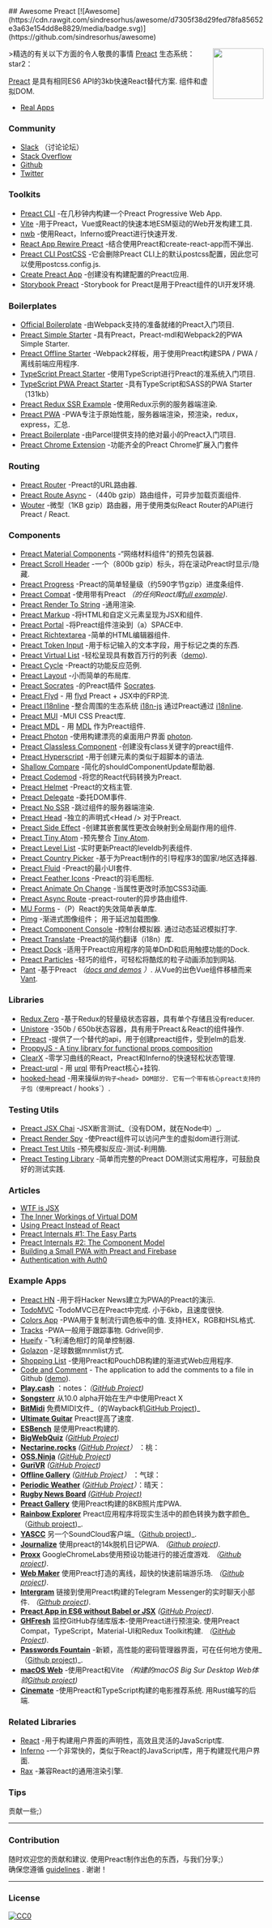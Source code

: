 <div class="github-widget" data-repo="preactjs/awesome-preact"></div>
<script async src="https://pagead2.googlesyndication.com/pagead/js/adsbygoogle.js"></script><ins class="adsbygoogle" style="display:block" data-ad-client="ca-pub-6890694312814945" data-ad-slot="5473692530" data-ad-format="auto"  data-full-width-responsive="true"></ins><script>(adsbygoogle = window.adsbygoogle || []).push({});</script>
## Awesome Preact [![Awesome](https://cdn.rawgit.com/sindresorhus/awesome/d7305f38d29fed78fa85652e3a63e154dd8e8829/media/badge.svg)](https://github.com/sindresorhus/awesome)

[<img src="https://rawgit.com/ooade/awesome-preact/master/preact-logo.svg" align="right" width="100">](https://preactjs.com)

&gt;精选的有关以下方面的令人敬畏的事情 [Preact](https://github.com/developit/preact) 生态系统：star2：

[Preact](https://github.com/developit/preact) 是具有相同ES6 API的3kb快速React替代方案. 组件和虚拟DOM.

- [Real Apps](https://preactjs.com/about/we-are-using)

### Community
- [Slack](https://chat.preactjs.com/) （讨论论坛）
- [Stack Overflow](https://stackoverflow.com/questions/tagged/preact)
- [Github](https://github.com/developit/preact)
- [Twitter](https://twitter.com/preactjs)

### Toolkits
- [Preact CLI](https://github.com/developit/preact-cli) -在几秒钟内构建一个Preact Progressive Web App.
- [Vite](https://github.com/vitejs/vite) -用于Preact，Vue或React的快速本地ESM驱动的Web开发构建工具.
- [nwb](https://github.com/insin/nwb) -使用React，Inferno或Preact进行快速开发.
- [React App Rewire Preact](https://github.com/timarney/react-app-rewired) -结合使用Preact和create-react-app而不弹出.
- [Preact CLI PostCSS](https://github.com/SaraVieira/preact-cli-postcss) -它会删除Preact CLI上的默认postcss配置，因此您可以使用postcss.config.js.
- [Create Preact App](https://github.com/just-boris/create-preact-app) -创建没有构建配置的Preact应用.
- [Storybook Preact](https://github.com/storybooks/storybook/tree/next/app/preact) -Storybook for Preact是用于Preact组件的UI开发环境.

### Boilerplates
- [Official Boilerplate](https://github.com/developit/preact-boilerplate) -由Webpack支持的准备就绪的Preact入门项目.
- [Preact Simple Starter](https://github.com/ooade/PreactSimpleStarter) -具有Preact，Preact-mdl和Webpack2的PWA Simple Starter.
- [Preact Offline Starter](https://github.com/lukeed/preact-starter) -Webpack2样板，用于使用Preact构建SPA / PWA /离线前端应用程序.
- [TypeScript Preact Starter](https://github.com/nickytonline/ts-preact-starter) -使用TypeScript进行Preact的准系统入门项目.
- [TypeScript PWA Preact Starter](https://github.com/bmitchinson/preact-typescript-pwa-starter) -具有TypeScript和SASS的PWA Starter（131kb）
- [Preact Redux SSR Example](https://github.com/csbun/preact-redux-ssr-example) -使用Redux示例的服务器端渲染.
- [Preact PWA](https://github.com/ezekielchentnik/preact-pwa) -PWA专注于原始性能，服务器端渲染，预渲染，redux，express，汇总.
- [Preact Boilerplate](https://github.com/therealparmesh/preact-boilerplate) -由Parcel提供支持的绝对最小的Preact入门项目.
- [Preact Chrome Extension](https://github.com/debdut/preact-chrome-extension) -功能齐全的Preact Chrome扩展入门套件

### Routing
- [Preact Router](https://github.com/developit/preact-router) -Preact的URL路由器.
- [Preact Route Async](https://github.com/mjanssen/preact-route-async) -（440b gzip）路由组件，可异步加载页面组件.
- [Wouter](https://github.com/molefrog/wouter) -微型（1KB gzip）路由器，用于使用类似React Router的API进行Preact / React.

### Components
- [Preact Material Components](https://github.com/prateekbh/preact-material-components) -“网络材料组件”的预先包装器.
- [Preact Scroll Header](https://github.com/lukeed/preact-scroll-header) -一个（800b gzip）标头，将在滚动Preact时显示/隐藏.
- [Preact Progress](https://github.com/lukeed/preact-progress) -Preact的简单轻量级（约590字节gzip）进度条组件.
- [Preact Compat](https://git.io/preact-compat) -使用带有Preact *（的任何React库[full example](http://git.io/preact-compat-example))*.
- [Preact Render To String](https://git.io/preact-render-to-string) -通用渲染.
- [Preact Markup](https://git.io/preact-markup) -将HTML和自定义元素呈现为JSX和组件.
- [Preact Portal](https://git.io/preact-portal) -将Preact组件渲染到（a）SPACE中.
- [Preact Richtextarea](https://git.io/preact-richtextarea) -简单的HTML编辑器组件.
- [Preact Token Input](https://github.com/developit/preact-token-input) -用于标记输入的文本字段，用于标记之类的东西.
- [Preact Virtual List](https://github.com/developit/preact-virtual-list) -轻松呈现具有数百万行的列表（[demo](https://jsfiddle.net/developit/qqan9pdo/)).
- [Preact Cycle](https://git.io/preact-cycle) -Preact的功能反应范例.
- [Preact Layout](https://download.github.io/preact-layout/) -小而简单的布局库.
- [Preact Socrates](https://github.com/matthewmueller/preact-socrates) -的Preact插件 [Socrates](http://github.com/matthewmueller/socrates).
- [Preact Flyd](https://github.com/xialvjun/preact-flyd) - 用 [flyd](https://github.com/paldepind/flyd) Preact + JSX中的FRP流.
- [Preact I18nline](https://github.com/download/preact-i18nline) -整合周围的生态系统 [i18n-js](https://github.com/everydayhero/i18n-js) 通过Preact通过 [i18nline](https://github.com/download/i18nline).
- [Preact MUI](https://git.io/v1aVO) -MUI CSS Preact库.
- [Preact MDL](https://git.io/preact-mdl) - 用 [MDL](https://getmdl.io) 作为Preact组件.
- [Preact Photon](https://git.io/preact-photon) -使用构建漂亮的桌面用户界面 [photon](http://photonkit.com).
- [Preact Classless Component](https://github.com/ld0rman/preact-classless-component) -创建没有class关键字的preact组件.
- [Preact Hyperscript](https://github.com/queckezz/preact-hyperscript) -用于创建元素的类似于超脚本的语法.
- [Shallow Compare](https://github.com/tkh44/shallow-compare) -简化的shouldComponentUpdate帮助器.
- [Preact Codemod](https://github.com/vutran/preact-codemod) -将您的React代码转换为Preact.
- [Preact Helmet](https://github.com/download/preact-helmet) -Preact的文档主管.
- [Preact Delegate](https://github.com/NekR/preact-delegate) -委托DOM事件.
- [Preact No SSR](https://github.com/gufsky/preact-no-ssr) -跳过组件的服务器端渲染.
- [Preact Head](https://github.com/matthewmueller/preact-head)  -独立的声明式\<Head /\> 对于Preact.
- [Preact Side Effect](https://github.com/ooade/preact-side-effect) -创建其嵌套属性更改会映射到全局副作用的组件.
- [Preact Tiny Atom](https://github.com/KwanMan/preact-tiny-atom) -预先整合 [Tiny Atom](https://github.com/qubitproducts/tiny-atom).
- [Preact Level List](https://github.com/juliangruber/preact-level-list) -实时更新Preact的leveldb列表组件.
- [Preact Country Picker](https://github.com/bboydflo/flagstrap-preact) -基于为Preact制作的引导程序3的国家/地区选择器.
- [Preact Fluid](https://github.com/ajainvivek/preact-fluid) -Preact的最小UI套件.
- [Preact Feather Icons](https://github.com/ForsakenHarmony/preact-feather) -Preact的羽毛图标.
- [Preact Animate On Change](https://github.com/Sobesednik/preact-animate-on-change) -当属性更改时添加CSS3动画.
- [Preact Async Route](https://github.com/prateekbh/preact-async-route) -preact-router的异步路由组件.
- [MU Forms](https://github.com/mobiushorizons/mu-forms) -（P）React的失效简单表单库.
- [Pimg](https://github.com/ooade/pimg)  -渐进式图像组件； 用于延迟加载图像.
- [Preact Component Console](https://github.com/haensl/preact-component-console)  -控制台模拟器. 通过动态延迟模拟打字.
- [Preact Translate](https://github.com/DenysVuika/preact-translate) -Preact的简约翻译（i18n）库.
- [Preact Dock](https://github.com/TimDaub/preact-touchable-dock) -适用于Preact应用程序的简单DnD和启用触摸功能的Dock.
- [Preact Particles](https://github.com/matteobruni/tsparticles#preact) -轻巧的组件，可轻松将酷炫的粒子动画添加到网站.
- [Pant](https://github.com/webyom/pant) -基于Preact *（[docs and demos](https://webyom.github.io/pant) ）*. 从Vue的出色Vue组件移植而来 [Vant](https://github.com/youzan/vant).

### Libraries
- [Redux Zero](https://github.com/concretesolutions/redux-zero) -基于Redux的轻量级状态容器，具有单个存储且没有reducer.
- [Unistore](https://github.com/developit/unistore) -350b / 650b状态容器，具有用于Preact＆React的组件操作.
- [FPreact](https://github.com/UnwrittenFun/fpreact) -提供了一个替代的api，用于创建preact组件，受到elm的启发.
- [ProppyJS - A tiny library for functional props composition](https://proppyjs.com)
- [ClearX](https://github.com/Autodesk/clearx) -零学习曲线的React，Preact和Inferno的快速轻松状态管理.
- [Preact-urql](https://github.com/FormidableLabs/urql/tree/master/packages/preact-urql) - 用 [urql](https://github.com/FormidableLabs/urql) 带有Preact核心+挂钩.
- [hooked-head](https://github.com/JoviDeCroock/hooked-head)  -用来操纵`的钩子<head> DOM部分. 它有一个带有核心preact支持的子包（使用`preact / hooks`）.

### Testing Utils
- [Preact JSX Chai](https://git.io/preact-jsx-chai) -JSX断言测试_（没有DOM，就在Node中）_.
- [Preact Render Spy](https://github.com/mzgoddard/preact-render-spy) -使Preact组件可以访问产生的虚拟dom进行测试.
- [Preact Test Utils](https://github.com/windyGex/preact-test-utils) -预先模拟反应-测试-利用酶.
- [Preact Testing Library](https://github.com/antoaravinth/preact-testing-library) -简单而完整的Preact DOM测试实用程序，可鼓励良好的测试实践.

### Articles
- [WTF is JSX](https://jasonformat.com/wtf-is-jsx/)
- [The Inner Workings of Virtual DOM](https://medium.com/@rajaraodv/the-inner-workings-of-virtual-dom-666ee7ad47cf)
- [Using Preact Instead of React](https://medium.com/@rajaraodv/using-preact-instead-of-react-70f40f53107c)
- [Preact Internals #1: The Easy Parts](https://medium.com/@asolove/preact-internals-1-the-easy-parts-3a081fa36205#.twnc3doig)
- [Preact Internals #2: The Component Model](https://medium.com/@asolove/preact-internals-2-the-component-model-36a05e32957b#.8zyec2y9v)
- [Building a Small PWA with Preact and Firebase](https://dandenney.com/posts/front-end-dev/building-a-small-pwa-with-preact-and-firebase)
- [Authentication with Auth0](https://auth0.com/blog/preact-authentication-tutorial)

### Example Apps
- [Preact HN](https://github.com/kristoferbaxter/preact-hn) -用于将Hacker News建立为PWA的Preact的演示.
- [TodoMVC](https://github.com/developit/preact-todomvc)  -TodoMVC已在Preact中完成. 小于6kb，且速度很快.
- [Colors App](https://github.com/lukeed/colors-app)  -PWA用于复制流行调色板中的值. 支持HEX，RGB和HSL格式.
- [Tracks](https://github.com/jordic/tracks_preact/)  -PWA一般用于跟踪事物.  Gdrive同步.
- [Hueify](https://github.com/kvartborg/hueify) -飞利浦色相灯的简单控制器.
- [Golazon](https://github.com/sobstel/golazon) -足球数据mnmlist方式.
- [Shopping List](https://github.com/ibm-watson-data-lab/shopping-list-preact-pouchdb) -使用Preact和PouchDB构建的渐进式Web应用程序.
- [Code and Comment](https://github.com/code-and-comment/code-and-comment) - The application to add the comments to a file in Github ([demo](https://code-and-comment.github.io/code-and-comment/)).
- [**Play.cash**](https://play.cash) ：notes：_（[GitHub Project](https://github.com/feross/play.cash))_
- [**Songsterr**](https://www.songsterr.com)  从10.0 alpha开始在生产中使用Preact X
- [**BitMidi**](https://bitmidi.com/)  免费MIDI文件_（的Wayback机[GitHub Project](https://github.com/feross/bitmidi.com))_
- [**Ultimate Guitar**](https://www.ultimate-guitar.com) Preact提高了速度.
- [**ESBench**](http://esbench.com) 是使用Preact构建的.
- [**BigWebQuiz**](https://bigwebquiz.com) _([GitHub Project](https://github.com/jakearchibald/big-web-quiz))_
- [**Nectarine.rocks**](http://nectarine.rocks) _([GitHub Project](https://github.com/developit/nectarine)）_ ：桃：
- [**OSS.Ninja**](https://oss.ninja) _([GitHub Project](https://github.com/developit/oss.ninja))_
- [**GuriVR**](https://gurivr.com) _([GitHub Project](https://github.com/opennewslabs/guri-vr))_
- [**Offline Gallery**](https://use-the-platform.com/offline-gallery/) _([GitHub Project](https://github.com/vaneenige/offline-gallery/)）_ ：气球：
- [**Periodic Weather**](https://use-the-platform.com/periodic-weather/) _([GitHub Project](https://github.com/vaneenige/periodic-weather/)）_：晴天：
- [**Rugby News Board**](http://nbrugby.com) _[(GitHub Project)](https://github.com/rugby-board/rugby-board-node)_
- [**Preact Gallery**](https://preact.gallery/) 使用Preact构建的8KB照片库PWA.
- [**Rainbow Explorer**](https://use-the-platform.com/rainbow-explorer/) Preact应用程序将现实生活中的颜色转换为数字颜色_（[Github project](https://github.com/vaneenige/rainbow-explorer))_.
- [**YASCC**](https://carlosqsilva.github.io/YASCC/#/) 另一个SoundCloud客户端_（[Github project](https://github.com/carlosqsilva/YASCC))_.
- [**Journalize**](https://preact-journal.herokuapp.com/) 使用preact的14k脱机日记PWA.  _（[Github project](https://github.com/jpodwys/preact-journal))_.
- [**Proxx**](https://proxx.app)  GoogleChromeLabs使用预设功能进行的接近度游戏.  _（[Github project](https://github.com/GoogleChromeLabs/proxx))_.
- [**Web Maker**](https://webmaker.app) 使用Preact打造的离线，超快的快速前端游乐场.  _（[Github project](https://github.com/chinchang/web-maker))_.
- [**Intergram**](https://www.intergram.xyz) 链接到使用Preact构建的Telegram Messenger的实时聊天小部件.  _（[Github project](https://github.com/idoco/intergram))_.
- [**Preact App in ES6 without Babel or JSX**](https://vanilla-preact.surge.sh) _([GitHub Project](https://github.com/safdarjamal/vanilla-preact/))_.
- [**GHFresh**](https://code2k.github.io/ghfresh/) 监控GitHub存储库版本-使用Preact进行预渲染. 使用Preact Compat，TypeScript，Material-UI和Redux Toolkit构建.  _（[GitHub Project](https://github.com/code2k/ghfresh))_.
- [**Passwords Fountain**](https://passwords-fountain.com/) -新颖，高性能的密码管理器界面，可在任何地方使用_（[Github project](https://github.com/kolodziejczakM/passwords-fountain))_.
- [**macOS Web**](https://macos.now.sh) -使用Preact和Vite _（构建的macOS Big Sur Desktop Web体验[Github project](https://github.com/PuruVJ/macos-web))_
- [**Cinemate**](https://cinemate.me)  -使用Preact和TypeScript构建的电影推荐系统. 用Rust编写的后端.

### Related Libraries
- [React](https://github.com/facebook/react) -用于构建用户界面的声明性，高效且灵活的JavaScript库.
- [Inferno](https://github.com/infernojs/inferno) -一个非常快的，类似于React的JavaScript库，用于构建现代用户界面.
- [Rax](https://github.com/alibaba/rax) -兼容React的通用渲染引擎.

### Tips
贡献一些;）

---
### Contribution
随时欢迎您的贡献和建议. 使用Preact制作出色的东西，与我们分享;）<br/>
确保您遵循 [guidelines](https://github.com/preactjs/awesome-preact/blob/master//contributing.md) . 谢谢！

---
### License
[![CC0](http://mirrors.creativecommons.org/presskit/buttons/88x31/svg/cc-zero.svg)](http://creativecommons.org/publicdomain/zero/1.0/)
